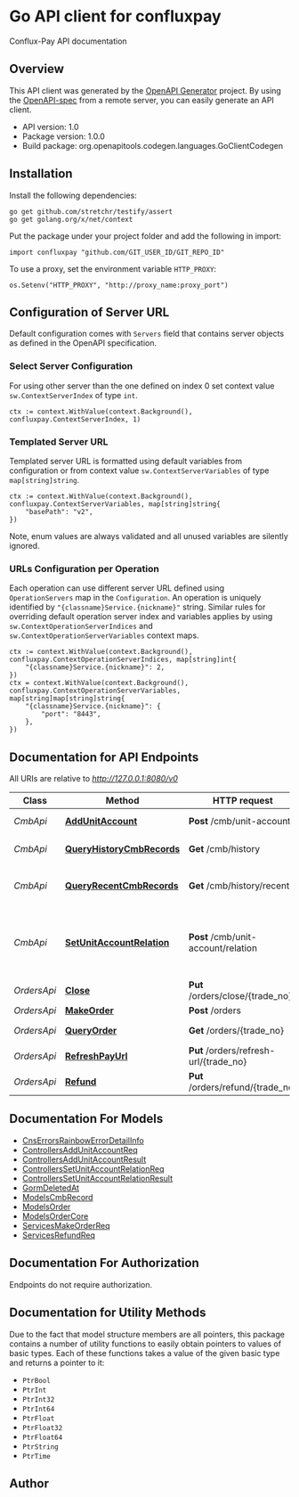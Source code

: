 # Go API client for confluxpay

Conflux-Pay API documentation

## Overview
This API client was generated by the [OpenAPI Generator](https://openapi-generator.tech) project.  By using the [OpenAPI-spec](https://www.openapis.org/) from a remote server, you can easily generate an API client.

- API version: 1.0
- Package version: 1.0.0
- Build package: org.openapitools.codegen.languages.GoClientCodegen

## Installation

Install the following dependencies:

```shell
go get github.com/stretchr/testify/assert
go get golang.org/x/net/context
```

Put the package under your project folder and add the following in import:

```golang
import confluxpay "github.com/GIT_USER_ID/GIT_REPO_ID"
```

To use a proxy, set the environment variable `HTTP_PROXY`:

```golang
os.Setenv("HTTP_PROXY", "http://proxy_name:proxy_port")
```

## Configuration of Server URL

Default configuration comes with `Servers` field that contains server objects as defined in the OpenAPI specification.

### Select Server Configuration

For using other server than the one defined on index 0 set context value `sw.ContextServerIndex` of type `int`.

```golang
ctx := context.WithValue(context.Background(), confluxpay.ContextServerIndex, 1)
```

### Templated Server URL

Templated server URL is formatted using default variables from configuration or from context value `sw.ContextServerVariables` of type `map[string]string`.

```golang
ctx := context.WithValue(context.Background(), confluxpay.ContextServerVariables, map[string]string{
	"basePath": "v2",
})
```

Note, enum values are always validated and all unused variables are silently ignored.

### URLs Configuration per Operation

Each operation can use different server URL defined using `OperationServers` map in the `Configuration`.
An operation is uniquely identified by `"{classname}Service.{nickname}"` string.
Similar rules for overriding default operation server index and variables applies by using `sw.ContextOperationServerIndices` and `sw.ContextOperationServerVariables` context maps.

```golang
ctx := context.WithValue(context.Background(), confluxpay.ContextOperationServerIndices, map[string]int{
	"{classname}Service.{nickname}": 2,
})
ctx = context.WithValue(context.Background(), confluxpay.ContextOperationServerVariables, map[string]map[string]string{
	"{classname}Service.{nickname}": {
		"port": "8443",
	},
})
```

## Documentation for API Endpoints

All URIs are relative to *http://127.0.0.1:8080/v0*

Class | Method | HTTP request | Description
------------ | ------------- | ------------- | -------------
*CmbApi* | [**AddUnitAccount**](docs/CmbApi.md#addunitaccount) | **Post** /cmb/unit-account | Add a unit account
*CmbApi* | [**QueryHistoryCmbRecords**](docs/CmbApi.md#queryhistorycmbrecords) | **Get** /cmb/history | 查询历史交易
*CmbApi* | [**QueryRecentCmbRecords**](docs/CmbApi.md#queryrecentcmbrecords) | **Get** /cmb/history/recent | 查询昨天和今天汇入的交易
*CmbApi* | [**SetUnitAccountRelation**](docs/CmbApi.md#setunitaccountrelation) | **Post** /cmb/unit-account/relation | Set a related bank account of a unit account
*OrdersApi* | [**Close**](docs/OrdersApi.md#close) | **Put** /orders/close/{trade_no} | close order
*OrdersApi* | [**MakeOrder**](docs/OrdersApi.md#makeorder) | **Post** /orders | Make Order
*OrdersApi* | [**QueryOrder**](docs/OrdersApi.md#queryorder) | **Get** /orders/{trade_no} | query order by trade no
*OrdersApi* | [**RefreshPayUrl**](docs/OrdersApi.md#refreshpayurl) | **Put** /orders/refresh-url/{trade_no} | refresh pay url
*OrdersApi* | [**Refund**](docs/OrdersApi.md#refund) | **Put** /orders/refund/{trade_no} | refund pay


## Documentation For Models

 - [CnsErrorsRainbowErrorDetailInfo](docs/CnsErrorsRainbowErrorDetailInfo.md)
 - [ControllersAddUnitAccountReq](docs/ControllersAddUnitAccountReq.md)
 - [ControllersAddUnitAccountResult](docs/ControllersAddUnitAccountResult.md)
 - [ControllersSetUnitAccountRelationReq](docs/ControllersSetUnitAccountRelationReq.md)
 - [ControllersSetUnitAccountRelationResult](docs/ControllersSetUnitAccountRelationResult.md)
 - [GormDeletedAt](docs/GormDeletedAt.md)
 - [ModelsCmbRecord](docs/ModelsCmbRecord.md)
 - [ModelsOrder](docs/ModelsOrder.md)
 - [ModelsOrderCore](docs/ModelsOrderCore.md)
 - [ServicesMakeOrderReq](docs/ServicesMakeOrderReq.md)
 - [ServicesRefundReq](docs/ServicesRefundReq.md)


## Documentation For Authorization

 Endpoints do not require authorization.


## Documentation for Utility Methods

Due to the fact that model structure members are all pointers, this package contains
a number of utility functions to easily obtain pointers to values of basic types.
Each of these functions takes a value of the given basic type and returns a pointer to it:

* `PtrBool`
* `PtrInt`
* `PtrInt32`
* `PtrInt64`
* `PtrFloat`
* `PtrFloat32`
* `PtrFloat64`
* `PtrString`
* `PtrTime`

## Author



